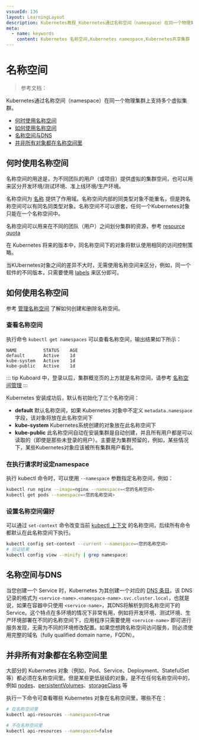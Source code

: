 ```yaml
---
vssueId: 136
layout: LearningLayout
description: Kubernetes教程_Kubernetes通过名称空间（namespace）在同一个物理集群上支持多个虚拟集群。
meta:
  - name: keywords
    content: Kubernetes 名称空间,Kubernetes namespace,Kubernetes共享集群
---
```


# 名称空间

<AdSenseTitle>

> 参考文档：

Kubernetes通过名称空间（namespace）在同一个物理集群上支持多个虚拟集群。

* [何时使用名称空间](#何时使用名称空间)
* [如何使用名称空间](#如何使用名称空间)
* [名称空间与DNS](#名称空间与DNS)
* [并非所有对象都在名称空间里](#并非所有对象都在名称空间里)


</AdSenseTitle>

## 何时使用名称空间

名称空间的用途是，为不同团队的用户（或项目）提供虚拟的集群空间，也可以用来区分开发环境/测试环境、准上线环境/生产环境。

名称空间为 [名称](./names.html) 提供了作用域。名称空间内部的同类型对象不能重名，但是跨名称空间可以有同名同类型对象。名称空间不可以嵌套，任何一个Kubernetes对象只能在一个名称空间中。

名称空间可以用来在不同的团队（用户）之间划分集群的资源，参考 [resource quota](/learning/k8s-advanced/policy/rq.html)

在 Kubernetes 将来的版本中，同名称空间下的对象将默认使用相同的访问控制策略。

当KUbernetes对象之间的差异不大时，无需使用名称空间来区分，例如，同一个软件的不同版本，只需要使用 [labels](./labels.html) 来区分即可。

## 如何使用名称空间

参考 [管理名称空间](./namespace-op.html) 了解如何创建和删除名称空间。

### 查看名称空间

执行命令 `kubectl get namespaces` 可以查看名称空间，输出结果如下所示：

``` 
NAME          STATUS    AGE
default       Active    1d
kube-system   Active    1d
kube-public   Active    1d
```

::: tip
Kuboard 中，登录以后，集群概览页的上方就是名称空间，请参考 [名称空间管理](/guide/cluster/namespace.html)
:::

Kubernetes 安装成功后，默认有初始化了三个名称空间：
* **default** 默认名称空间，如果 Kubernetes 对象中不定义 `metadata.namespace` 字段，该对象将放在此名称空间下
* **kube-system** Kubernetes系统创建的对象放在此名称空间下
* **kube-public** 此名称空间自动在安装集群是自动创建，并且所有用户都是可以读取的（即使是那些未登录的用户）。主要是为集群预留的，例如，某些情况下，某些Kubernetes对象应该被所有集群用户看到。

### 在执行请求时设定namespace

执行 kubectl 命令时，可以使用 `--namespace` 参数指定名称空间，例如：

``` sh
kubectl run nginx --image=nginx --namespace=<您的名称空间>
kubectl get pods --namespace=<您的名称空间>
```

### 设置名称空间偏好

可以通过 `set-context` 命令改变当前 [kubectl 上下文](/install/config-kubectl.html#切换当前访问的集群) 的名称空间，后续所有命令都默认在此名称空间下执行。

``` sh
kubectl config set-context --current --namespace=<您的名称空间>
# 验证结果
kubectl config view --minify | grep namespace:
```

## 名称空间与DNS

当您创建一个 Service 时，Kubernetes 为其创建一个对应的 [DNS 条目](/learning/k8s-intermediate/service/dns.html)。该 DNS 记录的格式为 `<service-name>.<namespace-name>.svc.cluster.local`，也就是说，如果在容器中只使用 `<service-name>`，其DNS将解析到同名称空间下的 Service。这个特点在多环境的情况下非常有用，例如将开发环境、测试环境、生产环境部署在不同的名称空间下，应用程序只需要使用 `<service-name>` 即可进行服务发现，无需为不同的环境修改配置。如果您想跨名称空间访问服务，则必须使用完整的域名（fully qualified domain name，FQDN）。

## 并非所有对象都在名称空间里

大部分的 Kubernetes 对象（例如，Pod、Service、Deployment、StatefulSet等）都必须在名称空间里。但是某些更低层级的对象，是不在任何名称空间中的，例如 [nodes](/learning/k8s-bg/architecture/nodes.html)、[persistentVolumes](/learning/k8s-intermediate/persistent/pv.html)、[storageClass](/learning/k8s-intermediate/persistent/storage-class.html) 等

执行一下命令可查看哪些 Kubernetes 对象在名称空间里，哪些不在：

``` sh
# 在名称空间里
kubectl api-resources --namespaced=true

# 不在名称空间里
kubectl api-resources --namespaced=false
```
